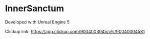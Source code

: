 # InnerSanctum

Developed with Unreal Engine 5

Clickup link: https://app.clickup.com/9004003045/v/s/90040004581
